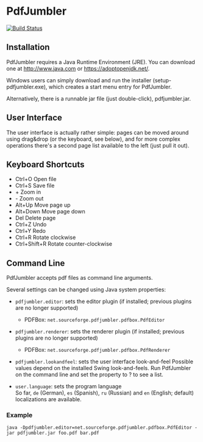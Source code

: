 PdfJumbler
==========

[![Build Status](https://travis-ci.org/mgropp/pdfjumbler.svg?branch=master)](https://travis-ci.org/mgropp/pdfjumbler)

Installation
------------
PdfJumbler requires a Java Runtime Environment (JRE).
You can download one at <http://www.java.com> or <https://adoptopenjdk.net/>.

Windows users can simply download and run the installer (setup-pdfjumbler.exe),
which creates a start menu entry for PdfJumbler.

Alternatively, there is a runnable jar file (just double-click), pdfjumbler.jar.


User Interface
--------------
The user interface is actually rather simple:
pages can be moved around using drag&drop (or the
keyboard, see below), and for more complex operations
there's a second page list available to the left
(just pull it out).


Keyboard Shortcuts
------------------
* Ctrl+O       Open file
* Ctrl+S       Save file
* \+           Zoom in
* \-           Zoom out
* Alt+Up       Move page up
* Alt+Down     Move page down
* Del          Delete page
* Ctrl+Z       Undo
* Ctrl+Y       Redo
* Ctrl+R       Rotate clockwise
* Ctrl+Shift+R Rotate counter-clockwise


Command Line
------------
PdfJumbler accepts pdf files as command line arguments.

Several settings can be changed using Java system properties:

* `pdfjumbler.editor`: sets the editor plugin (if installed; previous plugins are no longer supported)
	 * PDFBox: `net.sourceforge.pdfjumbler.pdfbox.PdfEditor`

* `pdfjumbler.renderer`: sets the renderer plugin (if installed; previous plugins are no longer supported)
	 * PDFBox: `net.sourceforge.pdfjumbler.pdfbox.PdfRenderer`

* `pdfjumbler.lookandfeel`: sets the user interface look-and-feel
	Possible values depend on the installed Swing look-and-feels.
	Run PdfJumbler on the command line and set the property to ?
	to see a list.

* `user.language`: sets the program language	
	So far, `de` (German), `es` (Spanish), `ru` (Russian) and `en` (English; default)
	localizations are available.

### Example ###
```
java -Dpdfjumbler.editor=net.sourceforge.pdfjumbler.pdfbox.PdfEditor -jar pdfjumbler.jar foo.pdf bar.pdf
```

